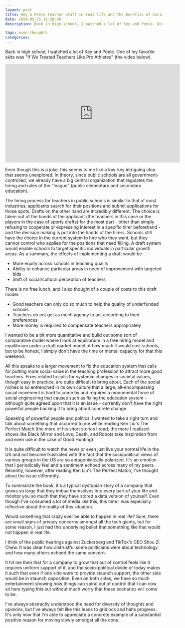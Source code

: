 ```yaml
---
layout: post
title: Key & Peele teacher draft in real life and the benefits of socio-political gridlock
date: 2024-05-25 11:28:00
description: Back in high school, I watched a lot of Key and Peele. One of my favorite skits was "If We Treated Teachers Like Pro Athletes" (the video below) ...

tags: econ-thoughts
categories:
---
```


Back in high school, I watched a lot of Key and Peele. One of my favorite skits was "If We Treated Teachers Like Pro Athletes" (the video below).

<iframe width="560" height="315" src="https://www.youtube.com/embed/aYOg8EON29Y" frameborder="0" allow="accelerometer; autoplay; clipboard-write; encrypted-media; gyroscope; picture-in-picture" allowfullscreen></iframe>

Even though this is a joke, this seems to me like a low-key intriguing idea that seems unexplored. In theory, since public schools are all government-controlled, we already have a big central organization that regulates the hiring and rules of the "league" (public elementary and secondary education).

The hiring process for teachers in public schools is similar to that of most industries; applicants search for their positions and submit applications for those spots. Drafts on the other hand are incredibly different. The choice is taken out of the hands of the applicant (the teachers in this case or the players in the case of sports drafts) for the most part - other than simply refusing to cooperate or expressing interest in a specific hirer beforehand - and the decision making is put into the hands of the hirers. Schools still have the choice in the current system to hire who they want, but they cannot control who applies for the positions that need filling. A draft system would enable schools to target specific individuals in particular growth areas. As a summary, the effects of implementing a draft would be

- More equity across schools in teaching quality
- Ability to enhance particular areas in need of improvement with targeted bids
- Shift of social/cultural perception of teachers

There is no free lunch, and I also thought of a couple of costs to this draft model:

- Good teachers can only do so much to help the quality of underfunded schools
- Teachers do not get as much agency to act according to their preferences
- More money is required to compensate teachers appropriately

I wanted to be a bit more quantitative and build out some sort of comparative model where I look at equilibrium in a free hiring model and equilibrium under a draft market model of how much it would cost schools, but to be honest, I simply don't have the time or mental capacity for that this weekend.

All this speaks to a larger movement to fix the education system that calls for putting more social value in the teaching profession to attract more good teachers. Fixes related to calls for systemic changes in societal values, though easy in practice, are quite difficult to bring about. Each of the social niches is so entrenched in its own culture that a large, all-encompassing social movement is hard to come by and requires a monumental force of social engineering that causes such as fixing the education system - although quite agreed upon that it is an issue - currently don't have the right powerful people backing it to bring about concrete change.

Speaking of powerful people and politics, I wanted to take a right turn and talk about something that occurred to me while reading Ken Liu's The Perfect Match (the more of his short stories I read, the more I realized shows like Black Mirror and Love, Death, and Robots take inspiration from and even use in the case of Good Hunting).

It is quite difficult to watch the news or even just live your normal life in the US and not become frustrated with the fact that the sociopolitical views of various groups in the US are so antagonistically polarized. It's an emotion that I periodically feel and a sentiment echoed across many of my peers. Recently, however, after reading Ken Liu's The Perfect Match, I've thought about the issue differently.

To summarize the book, it's a typical dystopian story of a company that grows so large that they imbue themselves into every part of your life and monitor you so much that they have stored a data version of yourself. Even though I've consumed a lot of media like this, this time I was especially reflective about the reality of this situation.

Would something that crazy ever be able to happen in real life? Sure, there are small signs of privacy concerns amongst all the tech giants, but for some reason, I just had this underlying belief that something like that would not happen in real life.

I think of the public hearings against Zuckerberg and TikTok's CEO Shou Zi Chew. It was clear how distrustful some politicians were about technology and how many others echoed the same concern.

It hit me then that for a company to grow that out of control feels like it requires uniform support of it, and the socio-political divide of today makes it such that even if one side were to provide staunch support, the other side would be in staunch opposition. Even on both sides, we have so much entertainment showing how things can spiral out of control that I can now sit here typing this out without much worry that these scenarios will come to be.

I've always abstractly understood the need for diversity of thoughts and opinions, but I've always felt like this leads to gridlock and halts progress. It's only now that I'm able to appreciate a concrete example of a substantial positive reason for moving slowly amongst all the cons.
